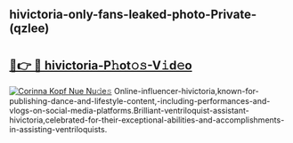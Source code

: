 ## hivictoria-only-fans​-leaked-photo​-Private-(qzlee)


# <h2><a href="https://mediaupload.pro?title=hivictoria&ref=git">🔗👉 🔴 hivictoria-P𝚑ot𝚘𝚜-V𝚒d𝚎o</a></h2>

[![Corinna Kopf Nue Nu𝚍e𝚜](https://i.imgur.com/0qMVB7G.gif)](https://mediaupload.pro?title=hivictoria&ref=git)
Online-influencer-hivictoria,known-for-publishing-dance-and-lifestyle-content,-including-performances-and-vlogs-on-social-media-platforms.Brilliant-ventriloquist-assistant-hivictoria,celebrated-for-their-exceptional-abilities-and-accomplishments-in-assisting-ventriloquists.  